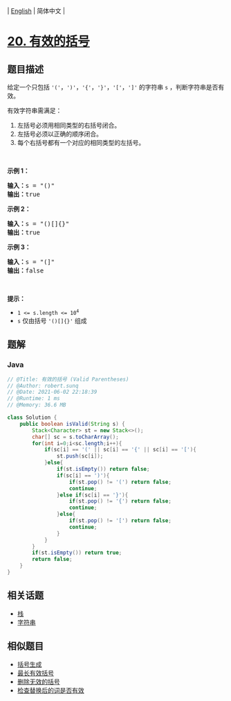 
| [English](README_EN.md) | 简体中文 |

# [20. 有效的括号](https://leetcode.cn//problems/valid-parentheses/)

## 题目描述

<p>给定一个只包括 <code>'('</code>，<code>')'</code>，<code>'{'</code>，<code>'}'</code>，<code>'['</code>，<code>']'</code>&nbsp;的字符串 <code>s</code> ，判断字符串是否有效。</p>

<p>有效字符串需满足：</p>

<ol>
	<li>左括号必须用相同类型的右括号闭合。</li>
	<li>左括号必须以正确的顺序闭合。</li>
	<li>每个右括号都有一个对应的相同类型的左括号。</li>
</ol>

<p>&nbsp;</p>

<p><strong>示例 1：</strong></p>

<pre>
<strong>输入：</strong>s = "()"
<strong>输出：</strong>true
</pre>

<p><strong>示例&nbsp;2：</strong></p>

<pre>
<strong>输入：</strong>s = "()[]{}"
<strong>输出：</strong>true
</pre>

<p><strong>示例&nbsp;3：</strong></p>

<pre>
<strong>输入：</strong>s = "(]"
<strong>输出：</strong>false
</pre>

<p>&nbsp;</p>

<p><strong>提示：</strong></p>

<ul>
	<li><code>1 &lt;= s.length &lt;= 10<sup>4</sup></code></li>
	<li><code>s</code> 仅由括号 <code>'()[]{}'</code> 组成</li>
</ul>


## 题解


### Java

```Java
// @Title: 有效的括号 (Valid Parentheses)
// @Author: robert.sunq
// @Date: 2021-06-02 22:18:39
// @Runtime: 1 ms
// @Memory: 36.6 MB

class Solution {
    public boolean isValid(String s) {
        Stack<Character> st = new Stack<>();
        char[] sc = s.toCharArray();
        for(int i=0;i<sc.length;i++){
            if(sc[i] == '(' || sc[i] == '{' || sc[i] == '['){
                st.push(sc[i]);
            }else{
                if(st.isEmpty()) return false;
                if(sc[i] == ')'){
                    if(st.pop() != '(') return false;
                    continue;
                }else if(sc[i] == '}'){
                    if(st.pop() != '{') return false;
                    continue;
                }else{
                    if(st.pop() != '[') return false;
                    continue;
                }
            }
        }
        if(st.isEmpty()) return true;
        return false;
    }
}
```



## 相关话题

- [栈](https://leetcode.cn//tag/stack)
- [字符串](https://leetcode.cn//tag/string)

## 相似题目


- [括号生成](../generate-parentheses/README.md)
- [最长有效括号](../longest-valid-parentheses/README.md)
- [删除无效的括号](../remove-invalid-parentheses/README.md)
- [检查替换后的词是否有效](../check-if-word-is-valid-after-substitutions/README.md)
